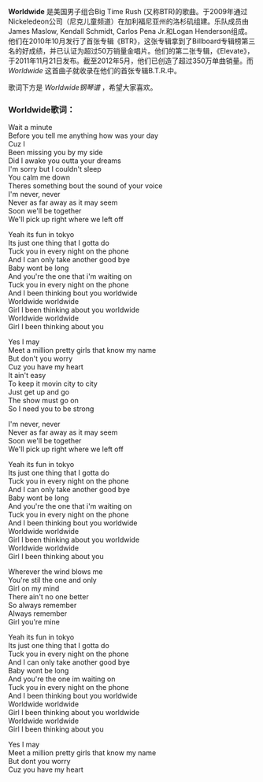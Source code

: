 

**Worldwide** 是美国男子组合Big Time Rush
(又称BTR)的歌曲。于2009年通过Nickeledeon公司（尼克儿童频道）在加利福尼亚州的洛杉矶组建。乐队成员由James Maslow,
Kendall Schmidt, Carlos Pena Jr.和Logan
Henderson组成。他们在2010年10月发行了首张专辑《BTR》，这张专辑拿到了Billboard专辑榜第三名的好成绩，并已认证为超过50万销量金唱片。他们的第二张专辑，《Elevate》，于2011年11月21日发布。截至2012年5月，他们已创造了超过350万单曲销量。而
_Worldwide_ 这首曲子就收录在他们的首张专辑B.T.R.中。

  
歌词下方是 _Worldwide钢琴谱_ ，希望大家喜欢。

### Worldwide歌词：

Wait a minute  
Before you tell me anything how was your day  
Cuz I  
Been missing you by my side  
Did I awake you outta your dreams  
I'm sorry but I couldn't sleep  
You calm me down  
Theres something bout the sound of your voice  
I'm never, never  
Never as far away as it may seem  
Soon we'll be together  
We'll pick up right where we left off

Yeah its fun in tokyo  
Its just one thing that I gotta do  
Tuck you in every night on the phone  
And I can only take another good bye  
Baby wont be long  
And you're the one that i'm waiting on  
Tuck you in every night on the phone  
And I been thinking bout you worldwide  
Worldwide worldwide  
Girl I been thinking about you worldwide  
Worldwide worldwide  
Girl I been thinking about you

Yes I may  
Meet a million pretty girls that know my name  
But don't you worry  
Cuz you have my heart  
It ain't easy  
To keep it movin city to city  
Just get up and go  
The show must go on  
So I need you to be strong

I'm never, never  
Never as far away as it may seem  
Soon we'll be together  
We'll pick up right where we left off

Yeah its fun in tokyo  
Its just one thing that I gotta do  
Tuck you in every night on the phone  
And I can only take another good bye  
Baby wont be long  
And you're the one that i'm waiting on  
Tuck you in every night on the phone  
And I been thinking bout you worldwide  
Worldwide worldwide  
Girl I been thinking about you worldwide  
Worldwide worldwide  
Girl I been thinking about you

Wherever the wind blows me  
You're stil the one and only  
Girl on my mind  
There ain't no one better  
So always remember  
Always remember  
Girl you're mine

Yeah its fun in tokyo  
Its just one thing that I gotta do  
Tuck you in every night on the phone  
And I can only take another good bye  
Baby wont be long  
And you're the one im waiting on  
Tuck you in every night on the phone  
And I been thinking bout you worldwide  
Worldwide worldwide  
Girl I been thinking about you worldwide  
Worldwide worldwide  
Girl I been thinking about you

Yes I may  
Meet a million pretty girls that know my name  
But dont you worry  
Cuz you have my heart

